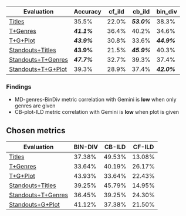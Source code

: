 | Evaluation             | Accuracy | cf_ild  | cb_ild  | bin_div  |
|------------------------|----------|--------|--------|---------|
| [Titles](./single_think.py)                | 35.5%   | 22.0%  | ***53.0%***  | 38.3%  |
| [T+Genres](./single_think_genres.py)         | ***41.1%***   | 36.4%  | 40.2%  | 34.6%  |
| [T+G+Plot](./single_think_full.py)    | ***43.9%***   | 30.8%  | 33.6%  | ***44.9%***  |
| [Standouts+Titles](./single_popularity.py) | **43.9%**    | 21.5%    | ***45.9%*** | 40.3%    |
| [Standouts+T+Genres](./single_popularity_genres.py)      | ***47.7%***   | 32.7%  | 39.3%  | 37.4%  |
| [Standouts+T+G+Plot](./single_popularity_plot.py)      | 39.3%   | 28.9%  | 37.4%  | ***42.0%***  |

### Findings
- MD-genres-BinDiv metric correlation with Gemini is **low** when only genres are given
- CB-plot-ILD metric correlation with Gemini is **low** when plot is given

## Chosen metrics

| Evaluation                              | BIN-DIV  | CB-ILD   | CF-ILD   |
|-----------------------------------------|----------|----------|----------|
| [Titles](single_think.py)               | 37.38%   | 49.53%   | 13.08%   |
| [T+Genres](single_think_genres.py)      | 33.64%   | 40.19%   | 26.17%   |
| [T+G+Plot](single_think_full.py)        | 43.93%   | 33.64%   | 22.43%   |
| [Standouts+Titles](single_popularity.py) | 39.25%   | 45.79%   | 14.95%   |
| [Standouts+T+Genres](single_popularity_genres.py) | 36.45%   | 39.25%   | 24.30%   |
| [Standouts+G+Plot](single_popularity_plot.py) | 41.12%   | 37.38%   | 21.50%   |